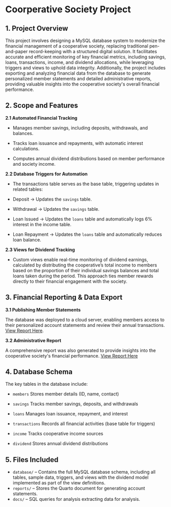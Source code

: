 # Coorperative Society Project 

## 1. Project Overview

This project involves designing a MySQL database system  to modernize the financial management of a cooperative society, replacing traditional pen-and-paper record-keeping with a structured digital solution. It facilitates accurate and efficient monitoring of key financial metrics, including savings, loans, transactions, income, and dividend allocations, while leveraging triggers and views to uphold data integrity. Additionally, the project includes exporting and analyzing financial data from the database to generate personalized member statements and detailed administrative reports, providing valuable insights into the cooperative society's overall financial performance.

## 2. Scope and Features

**2.1 Automated Financial Tracking**

  - Manages member savings, including deposits, withdrawals, and balances.

  - Tracks loan issuance and repayments, with automatic interest calculations.

  - Computes annual dividend distributions based on member performance and society income.

**2.2  Database Triggers for Automation**

  - The transactions table serves as the base table, triggering updates in related tables:

  - Deposit → Updates the `savings` table.

  - Withdrawal → Updates the `savings` table.

  - Loan Issued → Updates the `loans` table and automatically logs 6% interest in the income table.

  - Loan Repayment → Updates the `loans` table and automatically reduces loan balance.

**2.3 Views for Dividend Tracking**

  - Custom views enable real-time monitoring of dividend earnings, calculated by distributing the cooperative’s total income to members based on the proportion of their individual savings balances and total loans taken during the period. This approach ties member rewards directly to their financial engagement with the society.

## 3. Financial Reporting & Data Export

**3.1 Publishing Member Statements**

The database was deployed to a cloud server, enabling members access to their personalized account statements and review their annual transactions. [View Report Here](https://5a90nh-dunni-olu0ajayi.shinyapps.io/statement/).

**3.2 Administrative Report**

A comprehensive report was also generated to provide insights into the cooperative society's financial performance. [View Report Here](https://oluwadunni1.github.io/coop-database/)

## 4. Database Schema
The key tables in the database include:

- `members` Stores member details (ID, name, contact)

- `savings` Tracks member savings, deposits, and withdrawals

- `loans` Manages loan issuance, repayment, and interest

- `transactions` Records all financial activities (base table for triggers)

- `income` Tracks cooperative income sources

- `dividend` Stores annual dividend distributions

## 5. Files Included 

- `database/` – Contains the full MySQL database schema, including all tables, sample data, triggers, and views with the dividend model implemented as part of the view definitions.
- `reports/` – Stores the Quarto document for generating account statements.
- `docs/` –  SQL queries for analysis extracting data for analysis.
